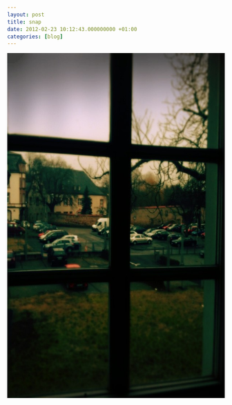 ```yaml
---
layout: post
title: snap
date: 2012-02-23 10:12:43.000000000 +01:00
categories: [blog]
---
```

<p><img src="/assets/20120223-101155-600x800.jpg" alt="20120223-101155.jpg" width="600" height="800" class="alignnone size-large wp-image-2464" /></p>
